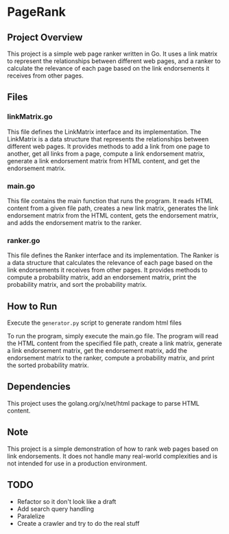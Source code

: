 # PageRank
## Project Overview
This project is a simple web page ranker written in Go. It uses a link matrix to represent the relationships between different web pages, and a ranker to calculate the relevance of each page based on the link endorsements it receives from other pages.

## Files
### linkMatrix.go
This file defines the LinkMatrix interface and its implementation. The LinkMatrix is a data structure that represents the relationships between different web pages. It provides methods to add a link from one page to another, get all links from a page, compute a link endorsement matrix, generate a link endorsement matrix from HTML content, and get the endorsement matrix.

### main.go
This file contains the main function that runs the program. It reads HTML content from a given file path, creates a new link matrix, generates the link endorsement matrix from the HTML content, gets the endorsement matrix, and adds the endorsement matrix to the ranker.

### ranker.go
This file defines the Ranker interface and its implementation. The Ranker is a data structure that calculates the relevance of each page based on the link endorsements it receives from other pages. It provides methods to compute a probability matrix, add an endorsement matrix, print the probability matrix, and sort the probability matrix.

## How to Run
Execute the `generator.py`  script to generate random html files

To run the program, simply execute the main.go file. The program will read the HTML content from the specified file path, create a link matrix, generate a link endorsement matrix, get the endorsement matrix, add the endorsement matrix to the ranker, compute a probability matrix, and print the sorted probability matrix.

## Dependencies
This project uses the golang.org/x/net/html package to parse HTML content.

## Note
This project is a simple demonstration of how to rank web pages based on link endorsements. It does not handle many real-world complexities and is not intended for use in a production environment.

## TODO
- Refactor so it don't look like a draft
- Add search query handling
- Paralelize
- Create a crawler and try to do the real stuff